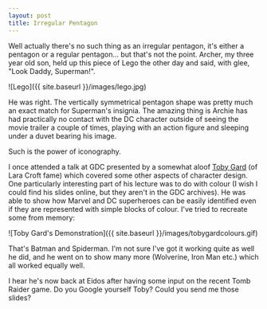 ```yaml
---
layout: post
title: Irregular Pentagon
---
```


Well actually there's no such thing as an irregular pentagon, it's either a pentagon or a regular pentagon... but that's not the point. Archer, my three year old son, held up this piece of Lego the other day and said, with glee, "Look Daddy, Superman!".

![Lego]({{ site.baseurl }}/images/lego.jpg)

He was right. The vertically symmetrical pentagon shape was pretty much an exact match for Superman's insignia. The amazing thing is Archie has had practically no contact with the DC character outside of seeing the movie trailer a couple of times, playing with an action figure and sleeping under a duvet bearing his image.

Such is the power of iconography.

I once attended a talk at GDC presented by a somewhat aloof [Toby Gard](https://en.wikipedia.org/wiki/Toby_Gard) (of Lara Croft fame) which covered some other aspects of character design. One particularly interesting part of his lecture was to do with colour (I wish I could find his slides online, but they aren't in the GDC archives). He was able to show how Marvel and DC superheroes can be easily identified even if they are represented with simple blocks of colour. I've tried to recreate some from memory:

![Toby Gard's Demonstration]({{ site.baseurl }}/images/tobygardcolours.gif)

That's Batman and Spiderman. I'm not sure I've got it working quite as well he did, and he went on to show many more (Wolverine, Iron Man etc.) which all worked equally well.

I hear he's now back at Eidos after having some input on the recent Tomb Raider game. Do you Google yourself Toby? Could you send me those slides?
